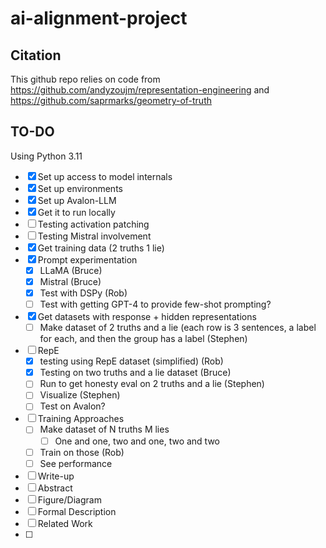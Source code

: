 # ai-alignment-project

## Citation
This github repo relies on code from https://github.com/andyzoujm/representation-engineering and https://github.com/saprmarks/geometry-of-truth

## TO-DO
Using Python 3.11

- [x] Set up access to model internals
- [x]  Set up environments
- [x]  Set up Avalon-LLM
  - [x] Get it to run locally
  - [ ] Testing activation patching
  - [ ] Testing Mistral involvement
 - [x]  Get training data (2 truths 1 lie)
  - [x] Prompt experimentation
    - [x] LLaMA (Bruce)
    - [x] Mistral (Bruce)
    - [x] Test with DSPy (Rob)
    - [ ] Test with getting GPT-4 to provide few-shot prompting?
  - [x] Get datasets with response + hidden representations
    - [ ] Make dataset of 2 truths and a lie (each row is 3 sentences, a label for each, and then the group has a label (Stephen)
- [ ] RepE 
  - [x] testing using RepE dataset (simplified) (Rob)
  - [x] Testing on two truths and a lie dataset (Bruce)
  - [ ] Run to get honesty eval on 2 truths and a lie (Stephen)
  - [ ] Visualize (Stephen)
  - [ ] Test on Avalon?
- [ ] Training Approaches
  - [ ] Make dataset of N truths M lies
    - [ ] One and one, two and one, two and two
  - [ ] Train on those (Rob)
  - [ ] See performance
- [ ] Write-up
 - [ ] Abstract
 - [ ] Figure/Diagram
 - [ ] Formal Description
 - [ ] Related Work
 - [ ]   

